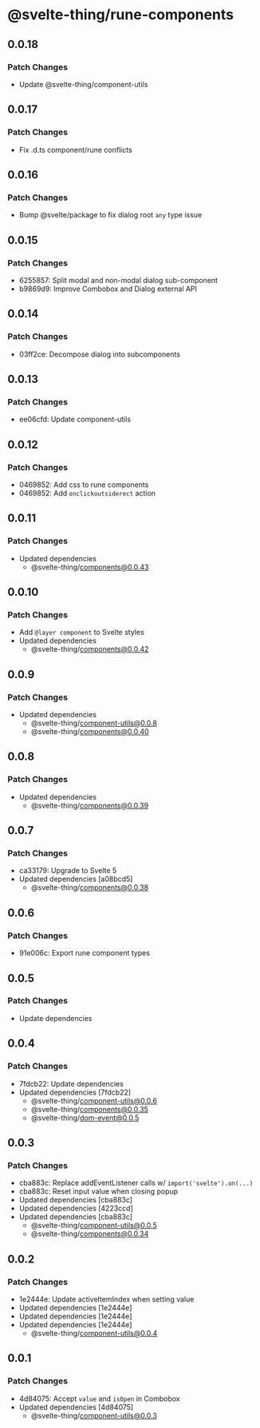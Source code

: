 # @svelte-thing/rune-components

## 0.0.18

### Patch Changes

-   Update @svelte-thing/component-utils

## 0.0.17

### Patch Changes

-   Fix .d.ts component/rune conflicts

## 0.0.16

### Patch Changes

-   Bump @svelte/package to fix dialog root `any` type issue

## 0.0.15

### Patch Changes

-   6255857: Split modal and non-modal dialog sub-component
-   b9869d9: Improve Combobox and Dialog external API

## 0.0.14

### Patch Changes

-   03ff2ce: Decompose dialog into subcomponents

## 0.0.13

### Patch Changes

-   ee06cfd: Update component-utils

## 0.0.12

### Patch Changes

-   0469852: Add css to rune components
-   0469852: Add `onclickoutsiderect` action

## 0.0.11

### Patch Changes

-   Updated dependencies
    -   @svelte-thing/components@0.0.43

## 0.0.10

### Patch Changes

-   Add `@layer component` to Svelte styles
-   Updated dependencies
    -   @svelte-thing/components@0.0.42

## 0.0.9

### Patch Changes

-   Updated dependencies
    -   @svelte-thing/component-utils@0.0.8
    -   @svelte-thing/components@0.0.40

## 0.0.8

### Patch Changes

-   Updated dependencies
    -   @svelte-thing/components@0.0.39

## 0.0.7

### Patch Changes

-   ca33179: Upgrade to Svelte 5
-   Updated dependencies [a08bcd5]
    -   @svelte-thing/components@0.0.38

## 0.0.6

### Patch Changes

-   91e006c: Export rune component types

## 0.0.5

### Patch Changes

-   Update dependencies

## 0.0.4

### Patch Changes

-   7fdcb22: Update dependencies
-   Updated dependencies [7fdcb22]
    -   @svelte-thing/component-utils@0.0.6
    -   @svelte-thing/components@0.0.35
    -   @svelte-thing/dom-event@0.0.5

## 0.0.3

### Patch Changes

-   cba883c: Replace addEventListener calls w/ `import('svelte').on(...)`
-   cba883c: Reset input value when closing popup
-   Updated dependencies [cba883c]
-   Updated dependencies [4223ccd]
-   Updated dependencies [cba883c]
    -   @svelte-thing/component-utils@0.0.5
    -   @svelte-thing/components@0.0.34

## 0.0.2

### Patch Changes

-   1e2444e: Update activeItemIndex when setting value
-   Updated dependencies [1e2444e]
-   Updated dependencies [1e2444e]
-   Updated dependencies [1e2444e]
    -   @svelte-thing/component-utils@0.0.4

## 0.0.1

### Patch Changes

-   4d84075: Accept `value` and `isOpen` in Combobox
-   Updated dependencies [4d84075]
    -   @svelte-thing/component-utils@0.0.3
